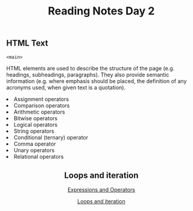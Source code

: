 <!DOCTYPE html>
<html>

<body>
    <header>
        <h1>Reading Notes Day 2</h1>
    </header>
    
 <h2>HTML Text</h2>

    <main>
  
<div>
    <p>
     HTML elements are used to describe the structure of the page (e.g. headings, subheadings, paragraphs).
     They also provide semantic information (e.g. where emphasis should be placed, the definition of any acronyms used, when given text is a quotation).

<li>Assignment operators
<li>Comparison operators
<li>Arithmetic operators
<li>Bitwise operators
<li>Logical operators
<li>String operators
<li>Conditional (ternary) operator
<li>Comma operator
<li>Unary operators
<li>Relational operators
 </p>

</div>

<header>

<h2> Loops and iteration </h2>

<div>
<p>

    
[Expressions and Operators](https://developer.mozilla.org/en-US/docs/Web/JavaScript/Guide/Expressions_and_Operators)

[Loops and iteration](https://developer.mozilla.org/en-US/docs/Web/JavaScript/Guide/Loops_and_iteration)

  </div>

</main>


</body>

</html>



